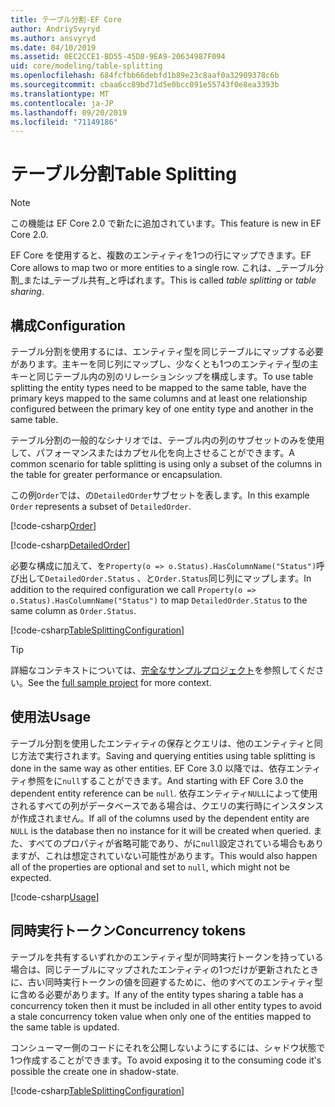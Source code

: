 ```yaml
---
title: テーブル分割-EF Core
author: AndriySvyryd
ms.author: ansvyryd
ms.date: 04/10/2019
ms.assetid: 0EC2CCE1-BD55-45D8-9EA9-20634987F094
uid: core/modeling/table-splitting
ms.openlocfilehash: 684fcfbb66debfd1b89e23c8aaf0a32909378c6b
ms.sourcegitcommit: cbaa6cc89bd71d5e0bcc891e55743f0e8ea3393b
ms.translationtype: MT
ms.contentlocale: ja-JP
ms.lasthandoff: 09/20/2019
ms.locfileid: "71149186"
---
```

# <a name="table-splitting"></a><span data-ttu-id="6ebb5-102">テーブル分割</span><span class="sxs-lookup"><span data-stu-id="6ebb5-102">Table Splitting</span></span>

>[!NOTE]
> <span data-ttu-id="6ebb5-103">この機能は EF Core 2.0 で新たに追加されています。</span><span class="sxs-lookup"><span data-stu-id="6ebb5-103">This feature is new in EF Core 2.0.</span></span>

<span data-ttu-id="6ebb5-104">EF Core を使用すると、複数のエンティティを1つの行にマップできます。</span><span class="sxs-lookup"><span data-stu-id="6ebb5-104">EF Core allows to map two or more entities to a single row.</span></span> <span data-ttu-id="6ebb5-105">これは、_テーブル分割_または_テーブル共有_と呼ばれます。</span><span class="sxs-lookup"><span data-stu-id="6ebb5-105">This is called _table splitting_ or _table sharing_.</span></span>

## <a name="configuration"></a><span data-ttu-id="6ebb5-106">構成</span><span class="sxs-lookup"><span data-stu-id="6ebb5-106">Configuration</span></span>

<span data-ttu-id="6ebb5-107">テーブル分割を使用するには、エンティティ型を同じテーブルにマップする必要があります。主キーを同じ列にマップし、少なくとも1つのエンティティ型の主キーと同じテーブル内の別のリレーションシップを構成します。</span><span class="sxs-lookup"><span data-stu-id="6ebb5-107">To use table splitting the entity types need to be mapped to the same table, have the primary keys mapped to the same columns and at least one relationship configured between the primary key of one entity type and another in the same table.</span></span>

<span data-ttu-id="6ebb5-108">テーブル分割の一般的なシナリオでは、テーブル内の列のサブセットのみを使用して、パフォーマンスまたはカプセル化を向上させることができます。</span><span class="sxs-lookup"><span data-stu-id="6ebb5-108">A common scenario for table splitting is using only a subset of the columns in the table for greater performance or encapsulation.</span></span>

<span data-ttu-id="6ebb5-109">この例`Order`では、の`DetailedOrder`サブセットを表します。</span><span class="sxs-lookup"><span data-stu-id="6ebb5-109">In this example `Order` represents a subset of `DetailedOrder`.</span></span>

[!code-csharp[Order](../../../samples/core/Modeling/TableSplitting/Order.cs?name=Order)]

[!code-csharp[DetailedOrder](../../../samples/core/Modeling/TableSplitting/DetailedOrder.cs?name=DetailedOrder)]

<span data-ttu-id="6ebb5-110">必要な構成に加えて、を`Property(o => o.Status).HasColumnName("Status")`呼び出して`DetailedOrder.Status` 、と`Order.Status`同じ列にマップします。</span><span class="sxs-lookup"><span data-stu-id="6ebb5-110">In addition to the required configuration we call `Property(o => o.Status).HasColumnName("Status")` to map `DetailedOrder.Status` to the same column as `Order.Status`.</span></span>

[!code-csharp[TableSplittingConfiguration](../../../samples/core/Modeling/TableSplitting/TableSplittingContext.cs?name=TableSplitting&highlight=3)]

> [!TIP]
> <span data-ttu-id="6ebb5-111">詳細なコンテキストについては、[完全なサンプルプロジェクト](https://github.com/aspnet/EntityFramework.Docs/tree/master/samples/core/Modeling/TableSplitting)を参照してください。</span><span class="sxs-lookup"><span data-stu-id="6ebb5-111">See the [full sample project](https://github.com/aspnet/EntityFramework.Docs/tree/master/samples/core/Modeling/TableSplitting) for more context.</span></span>

## <a name="usage"></a><span data-ttu-id="6ebb5-112">使用法</span><span class="sxs-lookup"><span data-stu-id="6ebb5-112">Usage</span></span>

<span data-ttu-id="6ebb5-113">テーブル分割を使用したエンティティの保存とクエリは、他のエンティティと同じ方法で実行されます。</span><span class="sxs-lookup"><span data-stu-id="6ebb5-113">Saving and querying entities using table splitting is done in the same way as other entities.</span></span> <span data-ttu-id="6ebb5-114">EF Core 3.0 以降では、依存エンティティ参照をに`null`することができます。</span><span class="sxs-lookup"><span data-stu-id="6ebb5-114">And starting with EF Core 3.0 the dependent entity reference can be `null`.</span></span> <span data-ttu-id="6ebb5-115">依存エンティティ`NULL`によって使用されるすべての列がデータベースである場合は、クエリの実行時にインスタンスが作成されません。</span><span class="sxs-lookup"><span data-stu-id="6ebb5-115">If all of the columns used by the dependent entity are `NULL` is the database then no instance for it will be created when queried.</span></span> <span data-ttu-id="6ebb5-116">また、すべてのプロパティが省略可能であり、がに`null`設定されている場合もありますが、これは想定されていない可能性があります。</span><span class="sxs-lookup"><span data-stu-id="6ebb5-116">This would also happen all of the properties are optional and set to `null`, which might not be expected.</span></span>

[!code-csharp[Usage](../../../samples/core/Modeling/TableSplitting/Program.cs?name=Usage)]

## <a name="concurrency-tokens"></a><span data-ttu-id="6ebb5-117">同時実行トークン</span><span class="sxs-lookup"><span data-stu-id="6ebb5-117">Concurrency tokens</span></span>

<span data-ttu-id="6ebb5-118">テーブルを共有するいずれかのエンティティ型が同時実行トークンを持っている場合は、同じテーブルにマップされたエンティティの1つだけが更新されたときに、古い同時実行トークンの値を回避するために、他のすべてのエンティティ型に含める必要があります。</span><span class="sxs-lookup"><span data-stu-id="6ebb5-118">If any of the entity types sharing a table has a concurrency token then it must be included in all other entity types to avoid a stale concurrency token value when only one of the entities mapped to the same table is updated.</span></span>

<span data-ttu-id="6ebb5-119">コンシューマー側のコードにそれを公開しないようにするには、シャドウ状態で1つ作成することができます。</span><span class="sxs-lookup"><span data-stu-id="6ebb5-119">To avoid exposing it to the consuming code it's possible the create one in shadow-state.</span></span>

[!code-csharp[TableSplittingConfiguration](../../../samples/core/Modeling/TableSplitting/TableSplittingContext.cs?name=ConcurrencyToken&highlight=2)]